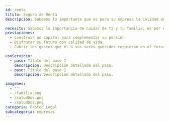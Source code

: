 ```yaml
---
id: renta
titulo: Seguro de Renta​
descripcion: Sabemos lo importante que ​es para su empresa la calidad de vida de sus empleados y todos sus seres queridos, por eso le ofrecemos diferentes alternativas para que los acompañe cuando culminen su etapa laboral o en la realización de sus sueños en cualquier momento​. Ingrese a cada ​plan y escoja el que más se acomode a las necesidades y metas de sus colaboradores.​​​

necesito: Sabemos la importancia de cuidar de ti y tu familia, es por ello que, te brindamos las mejores opciones que te permitirán disfrutar de los momentos más especiales de tu vida con tranquilidad.
prestaciones: 
  - Construir un capital para complementar su pensión
  - Disfrutar su futuro con calidad de vida.
  - Cubrir los gastos que él o sus seres queridos requieran en el futuro.

usoServicio:
  - paso: Título del paso 1
    descripcion: Descripción detallada del paso.
  - paso: Título del paso 2
    descripcion: Descripción detallada del paso.

imagenes:
  - ""
  - /familia.png
  - /saludDos.png
  - /saludDos.png
categoria: Protec Legal
subcategoria: empresas
---
```

